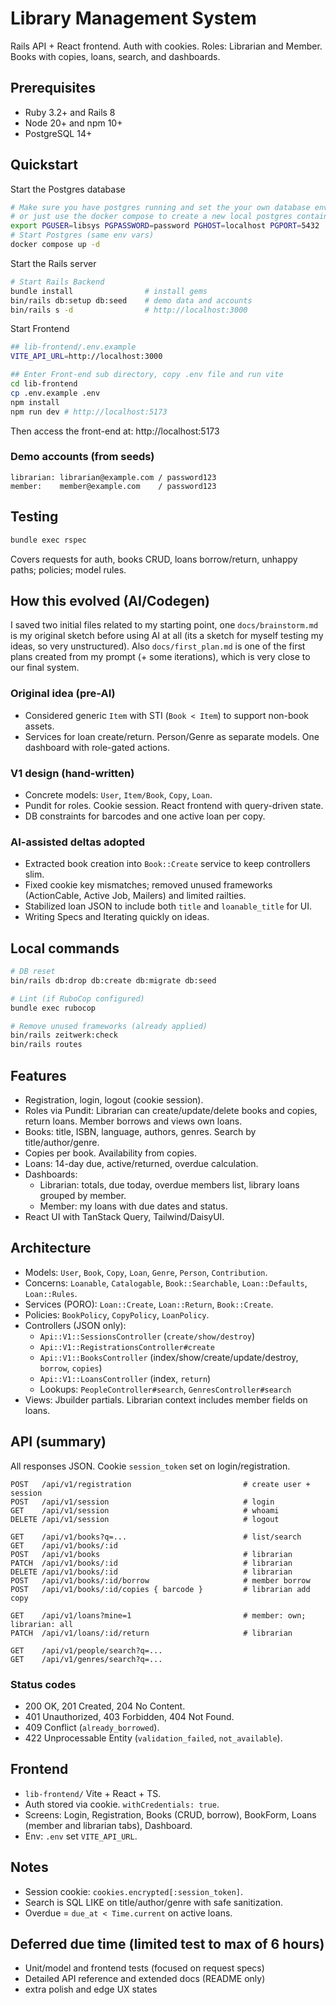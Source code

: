 # Library Management System

Rails API + React frontend. Auth with cookies. Roles: Librarian and Member. Books with copies, loans, search, and dashboards.

## Prerequisites
- Ruby 3.2+ and Rails 8
- Node 20+ and npm 10+
- PostgreSQL 14+

## Quickstart

Start the Postgres database
```bash
# Make sure you have postgres running and set the your own database env vars
# or just use the docker compose to create a new local postgres container 
export PGUSER=libsys PGPASSWORD=password PGHOST=localhost PGPORT=5432
# Start Postgres (same env vars)
docker compose up -d
```

Start the Rails server 
```bash
# Start Rails Backend
bundle install                # install gems
bin/rails db:setup db:seed    # demo data and accounts 
bin/rails s -d                # http://localhost:3000
```

Start Frontend
```bash
## lib-frontend/.env.example
VITE_API_URL=http://localhost:3000

## Enter Front-end sub directory, copy .env file and run vite 
cd lib-frontend
cp .env.example .env
npm install  
npm run dev # http://localhost:5173
```
Then access the front-end at: http://localhost:5173

### Demo accounts (from seeds)
```
librarian: librarian@example.com / password123
member:    member@example.com    / password123
```

## Testing

```bash
bundle exec rspec
```

Covers requests for auth, books CRUD, loans borrow/return, unhappy paths; policies; model rules.

## How this evolved (AI/Codegen)

I saved two initial files related to my starting point, one `docs/brainstorm.md` is my original sketch before using AI at all (its a sketch for myself testing my ideas, so very unstructured). Also `docs/first_plan.md` is one of the first plans created from my prompt (+ some iterations), which is very close to our final system.

### Original idea (pre-AI)
- Considered generic `Item` with STI (`Book < Item`) to support non-book assets.
- Services for loan create/return. Person/Genre as separate models. One dashboard with role-gated actions.

### V1 design (hand-written)
- Concrete models: `User`, `Item/Book`, `Copy`, `Loan`.
- Pundit for roles. Cookie session. React frontend with query-driven state.
- DB constraints for barcodes and one active loan per copy.

### AI-assisted deltas adopted
- Extracted book creation into `Book::Create` service to keep controllers slim.
- Fixed cookie key mismatches; removed unused frameworks (ActionCable, Active Job, Mailers) and limited railties.
- Stabilized loan JSON to include both `title` and `loanable_title` for UI.
- Writing Specs and Iterating quickly on ideas.


## Local commands

```bash
# DB reset
bin/rails db:drop db:create db:migrate db:seed

# Lint (if RuboCop configured)
bundle exec rubocop

# Remove unused frameworks (already applied)
bin/rails zeitwerk:check
bin/rails routes
```

## Features

- Registration, login, logout (cookie session).
- Roles via Pundit: Librarian can create/update/delete books and copies, return loans. Member borrows and views own loans.
- Books: title, ISBN, language, authors, genres. Search by title/author/genre.
- Copies per book. Availability from copies.
- Loans: 14-day due, active/returned, overdue calculation.
- Dashboards:
  - Librarian: totals, due today, overdue members list, library loans grouped by member.
  - Member: my loans with due dates and status.
- React UI with TanStack Query, Tailwind/DaisyUI.

## Architecture

- Models: `User`, `Book`, `Copy`, `Loan`, `Genre`, `Person`, `Contribution`.
- Concerns: `Loanable`, `Catalogable`, `Book::Searchable`, `Loan::Defaults`, `Loan::Rules`.
- Services (PORO): `Loan::Create`, `Loan::Return`, `Book::Create`.
- Policies: `BookPolicy`, `CopyPolicy`, `LoanPolicy`.
- Controllers (JSON only):
  - `Api::V1::SessionsController` (`create/show/destroy`)
  - `Api::V1::RegistrationsController#create`
  - `Api::V1::BooksController` (index/show/create/update/destroy, `borrow`, `copies`)
  - `Api::V1::LoansController` (index, `return`)
  - Lookups: `PeopleController#search`, `GenresController#search`
- Views: Jbuilder partials. Librarian context includes member fields on loans.

## API (summary)

All responses JSON. Cookie `session_token` set on login/registration.

```
POST   /api/v1/registration                         # create user + session
POST   /api/v1/session                              # login
GET    /api/v1/session                              # whoami
DELETE /api/v1/session                              # logout

GET    /api/v1/books?q=...                          # list/search
GET    /api/v1/books/:id
POST   /api/v1/books                                # librarian
PATCH  /api/v1/books/:id                            # librarian
DELETE /api/v1/books/:id                            # librarian
POST   /api/v1/books/:id/borrow                     # member borrow
POST   /api/v1/books/:id/copies { barcode }         # librarian add copy

GET    /api/v1/loans?mine=1                         # member: own; librarian: all
PATCH  /api/v1/loans/:id/return                     # librarian

GET    /api/v1/people/search?q=...
GET    /api/v1/genres/search?q=...
```

### Status codes

- 200 OK, 201 Created, 204 No Content.
- 401 Unauthorized, 403 Forbidden, 404 Not Found.
- 409 Conflict (`already_borrowed`).
- 422 Unprocessable Entity (`validation_failed`, `not_available`).

## Frontend

- `lib-frontend/` Vite + React + TS.
- Auth stored via cookie. `withCredentials: true`.
- Screens: Login, Registration, Books (CRUD, borrow), BookForm, Loans (member and librarian tabs), Dashboard.
- Env: `.env` set `VITE_API_URL`.

## Notes

- Session cookie: `cookies.encrypted[:session_token]`.
- Search is SQL LIKE on title/author/genre with safe sanitization.
- Overdue = `due_at < Time.current` on active loans.

## Deferred due time (limited test to max of 6 hours)

- Unit/model and frontend tests (focused on request specs)
- Detailed API reference and extended docs (README only)
- extra polish and edge UX states

